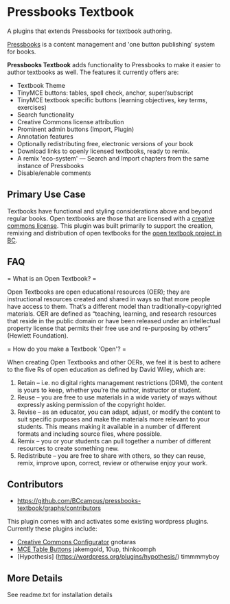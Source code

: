 Pressbooks Textbook
===================

A plugins that extends Pressbooks for textbook authoring.

[Pressbooks](https://github.com/pressbooks/pressbooks) is a content management and 'one button publishing' system for books.

**Pressbooks Textbook** adds functionality to Pressbooks to make it easier to author textbooks as well. The features it currently offers are: 
* Textbook Theme
* TinyMCE buttons: tables, spell check, anchor, super/subscript
* TinyMCE textbook specific buttons (learning objectives, key terms, exercises)
* Search functionality
* Creative Commons license attribution
* Prominent admin buttons (Import, Plugin)
* Annotation features
* Optionally redistributing free, electronic versions of your book
* Download links to openly licensed textbooks, ready to remix.
* A remix 'eco-system' — Search and Import chapters from the same instance of Pressbooks
* Disable/enable comments

Primary Use Case
------------
Textbooks have functional and styling considerations above and beyond regular books. Open textbooks are those that are licensed with a [creative commons license](http://creativecommons.org).
This plugin was built primarily to support the creation, remixing and distribution of open textbooks for the [open textbook project in BC](http://open.bccampus.ca/about-2/).

FAQ
------------

= What is an Open Textbook? =

Open Textbooks are open educational resources (OER); they are instructional resources created and shared in ways so that more people have access to them. 
That’s a different model than traditionally-copyrighted materials. 
OER are defined as “teaching, learning, and research resources that reside in the public domain or have been released under an intellectual property license that permits their free use and re-purposing by others” (Hewlett Foundation).

= How do you make a Textbook 'Open'? = 

When creating Open Textbooks and other OERs, we feel it is best to adhere to the five Rs of open education as defined by David Wiley, which are:

1. Retain – i.e. no digital rights management restrictions (DRM), the content is yours to keep, whether you’re the author, instructor or student.
2. Reuse – you are free to use materials in a wide variety of ways without expressly asking permission of the copyright holder.
3. Revise – as an educator, you can adapt, adjust, or modify the content to suit specific purposes and make the materials more relevant to your students. This means making it available in a number of different formats and including source files, where possible.
4. Remix – you or your students can pull together a number of different resources to create something new.
5. Redistribute – you are free to share with others, so they can reuse, remix, improve upon, correct, review or otherwise enjoy your work.

Contributors
------------
* https://github.com/BCcampus/pressbooks-textbook/graphs/contributors

This plugin comes with and activates some existing wordpress plugins. Currently these plugins include:
* [Creative Commons Configurator](https://github.com/gnotaras/wordpress-creative-commons-configurator) gnotaras 
* [MCE Table Buttons](https://github.com/wp-plugins/mce-table-buttons) jakemgold, 10up, thinkoomph 
* [Hypothesis] (https://wordpress.org/plugins/hypothesis/) timmmmyboy

More Details
------------

See readme.txt for installation details